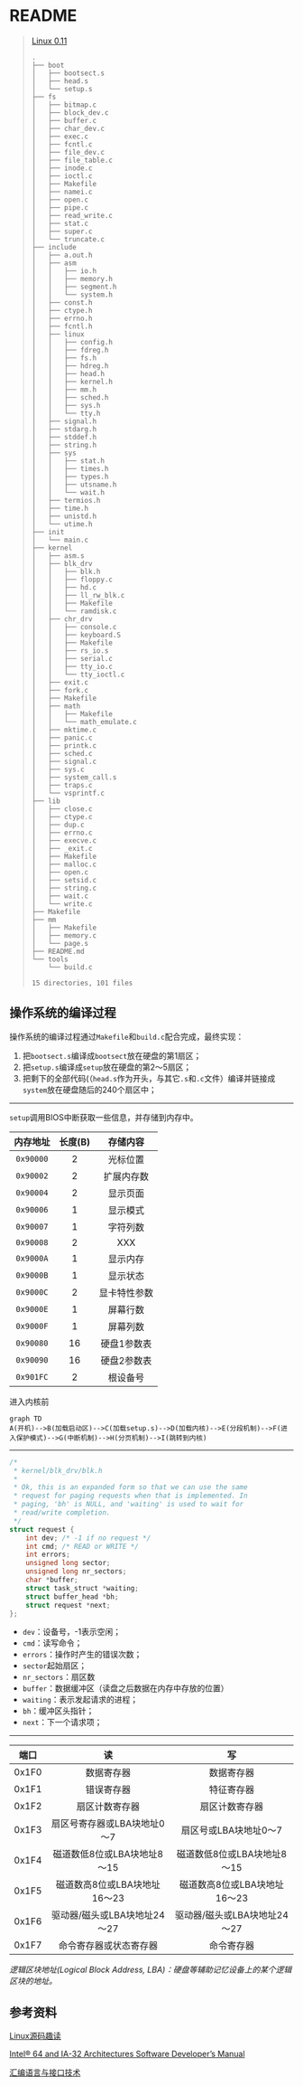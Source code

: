 # README

> [Linux 0.11](https://elixir.bootlin.com/linux/0.11/source)
>
> ```shell
> .
> ├── boot
> │   ├── bootsect.s
> │   ├── head.s
> │   └── setup.s
> ├── fs
> │   ├── bitmap.c
> │   ├── block_dev.c
> │   ├── buffer.c
> │   ├── char_dev.c
> │   ├── exec.c
> │   ├── fcntl.c
> │   ├── file_dev.c
> │   ├── file_table.c
> │   ├── inode.c
> │   ├── ioctl.c
> │   ├── Makefile
> │   ├── namei.c
> │   ├── open.c
> │   ├── pipe.c
> │   ├── read_write.c
> │   ├── stat.c
> │   ├── super.c
> │   └── truncate.c
> ├── include
> │   ├── a.out.h
> │   ├── asm
> │   │   ├── io.h
> │   │   ├── memory.h
> │   │   ├── segment.h
> │   │   └── system.h
> │   ├── const.h
> │   ├── ctype.h
> │   ├── errno.h
> │   ├── fcntl.h
> │   ├── linux
> │   │   ├── config.h
> │   │   ├── fdreg.h
> │   │   ├── fs.h
> │   │   ├── hdreg.h
> │   │   ├── head.h
> │   │   ├── kernel.h
> │   │   ├── mm.h
> │   │   ├── sched.h
> │   │   ├── sys.h
> │   │   └── tty.h
> │   ├── signal.h
> │   ├── stdarg.h
> │   ├── stddef.h
> │   ├── string.h
> │   ├── sys
> │   │   ├── stat.h
> │   │   ├── times.h
> │   │   ├── types.h
> │   │   ├── utsname.h
> │   │   └── wait.h
> │   ├── termios.h
> │   ├── time.h
> │   ├── unistd.h
> │   └── utime.h
> ├── init
> │   └── main.c
> ├── kernel
> │   ├── asm.s
> │   ├── blk_drv
> │   │   ├── blk.h
> │   │   ├── floppy.c
> │   │   ├── hd.c
> │   │   ├── ll_rw_blk.c
> │   │   ├── Makefile
> │   │   └── ramdisk.c
> │   ├── chr_drv
> │   │   ├── console.c
> │   │   ├── keyboard.S
> │   │   ├── Makefile
> │   │   ├── rs_io.s
> │   │   ├── serial.c
> │   │   ├── tty_io.c
> │   │   └── tty_ioctl.c
> │   ├── exit.c
> │   ├── fork.c
> │   ├── Makefile
> │   ├── math
> │   │   ├── Makefile
> │   │   └── math_emulate.c
> │   ├── mktime.c
> │   ├── panic.c
> │   ├── printk.c
> │   ├── sched.c
> │   ├── signal.c
> │   ├── sys.c
> │   ├── system_call.s
> │   ├── traps.c
> │   └── vsprintf.c
> ├── lib
> │   ├── close.c
> │   ├── ctype.c
> │   ├── dup.c
> │   ├── errno.c
> │   ├── execve.c
> │   ├── _exit.c
> │   ├── Makefile
> │   ├── malloc.c
> │   ├── open.c
> │   ├── setsid.c
> │   ├── string.c
> │   ├── wait.c
> │   └── write.c
> ├── Makefile
> ├── mm
> │   ├── Makefile
> │   ├── memory.c
> │   └── page.s
> ├── README.md
> └── tools
>     └── build.c
> 
> 15 directories, 101 files
> ```

## 操作系统的编译过程

操作系统的编译过程通过`Makefile`和`build.c`配合完成，最终实现：

1. 把`bootsect.s`编译成`bootsect`放在硬盘的第1扇区；
2. 把`setup.s`编译成`setup`放在硬盘的第2～5扇区；
3. 把剩下的全部代码(（`head.s`作为开头，与其它`.s`和`.c`文件）编译并链接成`system`放在硬盘随后的240个扇区中；

---

`setup`调用BIOS中断获取一些信息，并存储到内存中。

| 内存地址  | 长度(B) |   存储内容   |
| :-------: | :-----: | :----------: |
| `0x90000` |    2    |   光标位置   |
| `0x90002` |    2    |  扩展内存数  |
| `0x90004` |    2    |   显示页面   |
| `0x90006` |    1    |   显示模式   |
| `0x90007` |    1    |   字符列数   |
| `0x90008` |    2    |     XXX      |
| `0x9000A` |    1    |   显示内存   |
| `0x9000B` |    1    |   显示状态   |
| `0x9000C` |    2    | 显卡特性参数 |
| `0x9000E` |    1    |   屏幕行数   |
| `0x9000F` |    1    |   屏幕列数   |
| `0x90080` |   16    | 硬盘1参数表  |
| `0x90090` |   16    | 硬盘2参数表  |
| `0x901FC` |    2    |   根设备号   |

进入内核前

```mermaid
graph TD
A(开机)-->B(加载启动区)-->C(加载setup.s)-->D(加载内核)-->E(分段机制)-->F(进入保护模式)-->G(中断机制)-->H(分页机制)-->I(跳转到内核)
```

---

```c
/*
 * kernel/blk_drv/blk.h
 *
 * Ok, this is an expanded form so that we can use the same
 * request for paging requests when that is implemented. In
 * paging, 'bh' is NULL, and 'waiting' is used to wait for
 * read/write completion.
 */
struct request {
    int dev; /* -1 if no request */
    int cmd; /* READ or WRITE */
    int errors;
    unsigned long sector;
    unsigned long nr_sectors;
    char *buffer;
    struct task_struct *waiting;
    struct buffer_head *bh;
    struct request *next;
};
```

- `dev`：设备号，-1表示空闲；
- `cmd`：读写命令；
- `errors`：操作时产生的错误次数；
- `sector`起始扇区；
- `nr_sectors`：扇区数
- `buffer`：数据缓冲区（读盘之后数据在内存中存放的位置）
- `waiting`：表示发起请求的进程；
- `bh`：缓冲区头指针；
- `next`：下一个请求项；

---

| 端口  |              读              |              写              |
| :---: | :--------------------------: | :--------------------------: |
| 0x1F0 |          数据寄存器          |          数据寄存器          |
| 0x1F1 |          错误寄存器          |          特征寄存器          |
| 0x1F2 |        扇区计数寄存器        |        扇区计数寄存器        |
| 0x1F3 | 扇区号寄存器或LBA块地址0～7  |    扇区号或LBA块地址0～7     |
| 0x1F4 | 磁道数低8位或LBA块地址8～15  | 磁道数低8位或LBA块地址8～15  |
| 0x1F5 | 磁道数高8位或LBA块地址16～23 | 磁道数高8位或LBA块地址16～23 |
| 0x1F6 | 驱动器/磁头或LBA块地址24～27 | 驱动器/磁头或LBA块地址24～27 |
| 0x1F7 |    命令寄存器或状态寄存器    |          命令寄存器          |

*逻辑区块地址(Logical Block Address, LBA)：硬盘等辅助记忆设备上的某个逻辑区块的地址。*



## 参考资料

[Linux源码趣读](https://book.douban.com/subject/36573361/)

[Intel® 64 and IA-32 Architectures Software Developer’s Manual](https://www.kdocs.cn/l/cogPTYblkdO9)

[汇编语言与接口技术](https://www.kdocs.cn/l/cgbvUL9UEkdd)